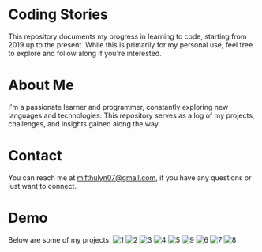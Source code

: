 # Coding Stories #
This repository documents my progress in learning to code, starting from 2019 up to the present. While this is primarily for my personal use, feel free to explore and follow along if you're interested.

# About Me # 
I'm a passionate learner and programmer, constantly exploring new languages and technologies. This repository serves as a log of my projects, challenges, and insights gained along the way.

# Contact # 
You can reach me at mifthulyn07@gmail.com, if you have any questions or just want to connect.

# Demo #
Below are some of my projects:
![1](https://github.com/mifthulyn07/coding-stories/assets/84966642/0221bb3a-ead0-4ba1-8f10-8e8aa93671ef)
![2](https://github.com/mifthulyn07/coding-stories/assets/84966642/6980a46e-b726-4006-ab10-fe67c942f1af)
![3](https://github.com/mifthulyn07/coding-stories/assets/84966642/a9053e12-1619-4c1a-b23d-2472fbc2c94e)
![4](https://github.com/mifthulyn07/coding-stories/assets/84966642/d629e056-c97c-4bb0-a90f-c99d8fa41caf)
![5](https://github.com/mifthulyn07/coding-stories/assets/84966642/115fc97b-5e91-4312-8261-53ae4777909c)
![9](https://github.com/mifthulyn07/coding-stories/assets/84966642/d6309cfa-fcd5-473d-b981-8937b9996953)
![6](https://github.com/mifthulyn07/coding-stories/assets/84966642/f1ad9270-aa4c-4149-b67a-27b1e726db8b)
![7](https://github.com/mifthulyn07/coding-stories/assets/84966642/700ce998-9f78-4dae-9ec4-a33111df751f)
![8](https://github.com/mifthulyn07/coding-stories/assets/84966642/d340a395-f84a-447a-ae28-edbd1d3f0727)

